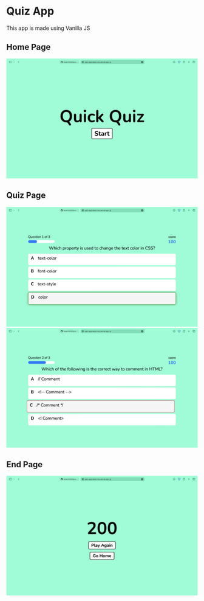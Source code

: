 # Quiz App
This app is made using Vanilla JS

## Home Page
![Home Page](https://github.com/Venki1402/Quiz-App/blob/main/assets/Screenshot%202024-05-22%20at%2008.32.18.png)

## Quiz Page
![Correct Answer](https://github.com/Venki1402/Quiz-App/blob/main/assets/Screenshot%202024-05-22%20at%2008.32.30.png)
![Wrong Answer](https://github.com/Venki1402/Quiz-App/blob/main/assets/Screenshot%202024-05-22%20at%2008.32.41.png)

## End Page
![End Page](https://github.com/Venki1402/Quiz-App/blob/main/assets/Screenshot%202024-05-22%20at%2008.32.50.png)
